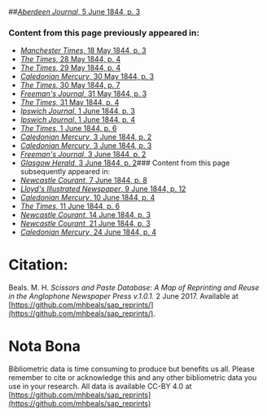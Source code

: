 ##[*Aberdeen Journal*, 5 June 1844, p. 3](https://mhbeals.github.io/sap_html/Aberdeen-Journal/Aberdeen-Journal-5-June-1844-p-3)

### Content from this page previously appeared in:
+ [*Manchester Times*, 18 May 1844, p. 3](https://mhbeals.github.io/sap_html/Manchester-Times/Manchester-Times-18-May-1844-p-3)
+ [*The Times*, 28 May 1844, p. 4](https://mhbeals.github.io/sap_html/The-Times/The-Times-28-May-1844-p-4)
+ [*The Times*, 29 May 1844, p. 4](https://mhbeals.github.io/sap_html/The-Times/The-Times-29-May-1844-p-4)
+ [*Caledonian Mercury*, 30 May 1844, p. 3](https://mhbeals.github.io/sap_html/Caledonian-Mercury/Caledonian-Mercury-30-May-1844-p-3)
+ [*The Times*, 30 May 1844, p. 7](https://mhbeals.github.io/sap_html/The-Times/The-Times-30-May-1844-p-7)
+ [*Freeman's Journal*, 31 May 1844, p. 3](https://mhbeals.github.io/sap_html/Freeman's-Journal/Freeman's-Journal-31-May-1844-p-3)
+ [*The Times*, 31 May 1844, p. 4](https://mhbeals.github.io/sap_html/The-Times/The-Times-31-May-1844-p-4)
+ [*Ipswich Journal*, 1 June 1844, p. 3](https://mhbeals.github.io/sap_html/Ipswich-Journal/Ipswich-Journal-1-June-1844-p-3)
+ [*Ipswich Journal*, 1 June 1844, p. 4](https://mhbeals.github.io/sap_html/Ipswich-Journal/Ipswich-Journal-1-June-1844-p-4)
+ [*The Times*, 1 June 1844, p. 6](https://mhbeals.github.io/sap_html/The-Times/The-Times-1-June-1844-p-6)
+ [*Caledonian Mercury*, 3 June 1844, p. 2](https://mhbeals.github.io/sap_html/Caledonian-Mercury/Caledonian-Mercury-3-June-1844-p-2)
+ [*Caledonian Mercury*, 3 June 1844, p. 3](https://mhbeals.github.io/sap_html/Caledonian-Mercury/Caledonian-Mercury-3-June-1844-p-3)
+ [*Freeman's Journal*, 3 June 1844, p. 2](https://mhbeals.github.io/sap_html/Freeman's-Journal/Freeman's-Journal-3-June-1844-p-2)
+ [*Glasgow Herald*, 3 June 1844, p. 2](https://mhbeals.github.io/sap_html/Glasgow-Herald/Glasgow-Herald-3-June-1844-p-2)### Content from this page subsequently appeared in:
+ [*Newcastle Courant*, 7 June 1844, p. 8](https://mhbeals.github.io/sap_html/Newcastle-Courant/Newcastle-Courant-7-June-1844-p-8)
+ [*Lloyd's Illustrated Newspaper*, 9 June 1844, p. 12](https://mhbeals.github.io/sap_html/Lloyd's-Illustrated-Newspaper/Lloyd's-Illustrated-Newspaper-9-June-1844-p-12)
+ [*Caledonian Mercury*, 10 June 1844, p. 4](https://mhbeals.github.io/sap_html/Caledonian-Mercury/Caledonian-Mercury-10-June-1844-p-4)
+ [*The Times*, 11 June 1844, p. 6](https://mhbeals.github.io/sap_html/The-Times/The-Times-11-June-1844-p-6)
+ [*Newcastle Courant*, 14 June 1844, p. 3](https://mhbeals.github.io/sap_html/Newcastle-Courant/Newcastle-Courant-14-June-1844-p-3)
+ [*Newcastle Courant*, 21 June 1844, p. 3](https://mhbeals.github.io/sap_html/Newcastle-Courant/Newcastle-Courant-21-June-1844-p-3)
+ [*Caledonian Mercury*, 24 June 1844, p. 4](https://mhbeals.github.io/sap_html/Caledonian-Mercury/Caledonian-Mercury-24-June-1844-p-4)
                    
# Citation: 

Beals. M. H. *Scissors and Paste Database: A Map of Reprinting and Reuse in the Anglophone Newspaper Press v.1.0.1.* 2 June 2017. Available at [https://github.com/mhbeals/sap_reprints/](https://github.com/mhbeals/sap_reprints/). 
                    
# Nota Bona

Bibliometric data is time consuming to produce but benefits us all. Please remember to cite or acknowledge this and any other bibliometric data you use in your research. All data is available CC-BY 4.0 at [https://github.com/mhbeals/sap_reprints](https://github.com/mhbeals/sap_reprints)